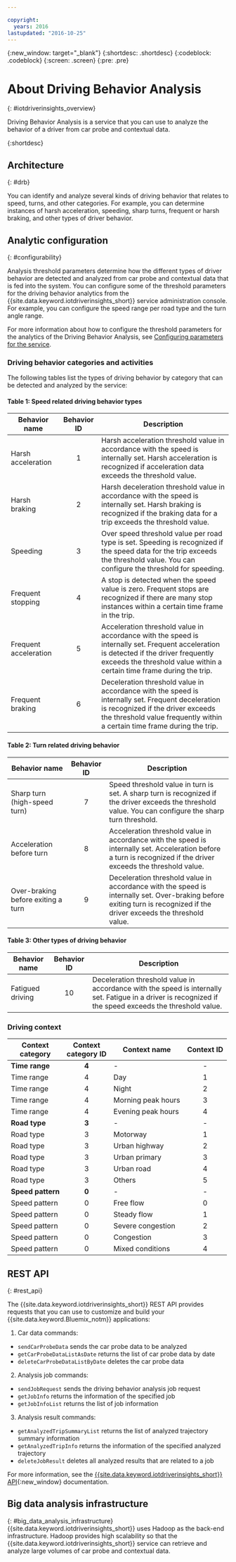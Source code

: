 ```yaml
---

copyright:
  years: 2016
lastupdated: "2016-10-25"  
---
```


{:new_window: target="_blank"}
{:shortdesc: .shortdesc}
{:codeblock: .codeblock}
{:screen: .screen}
{:pre: .pre}


# About Driving Behavior Analysis
{: #iotdriverinsights_overview}

Driving Behavior Analysis is a service that you can use to analyze the behavior of a driver from car probe and contextual data.

{:shortdesc}


## Architecture
{: #drb}

You can identify and analyze several kinds of driving behavior that relates to speed, turns, and other categories. For example, you can determine instances of harsh acceleration, speeding, sharp turns, frequent or harsh braking, and other types of driver behavior.

## Analytic configuration
{: #configurability}  

Analysis threshold parameters determine how the different types of driver behavior are detected and analyzed from car probe and contextual data that is fed into the system. You can configure some of the threshold parameters for the driving behavior analytics from the {{site.data.keyword.iotdriverinsights_short}} service administration console. For example, you can configure the speed range per road type and the turn angle range.

For more information about how to configure the threshold parameters for the analytics of the Driving Behavior Analysis, see [Configuring parameters for the service](drb_iotdriverinsights_admin.html#configureparameters).

### Driving behavior categories and activities

The following tables list the types of driving behavior by category that can be detected and analyzed by the service:

#### Table 1: Speed related driving behavior types

|Behavior name|Behavior ID|Description|
|--------|:-------:|------|
|Harsh acceleration|1|Harsh acceleration threshold value in accordance with the speed is internally set. Harsh acceleration is recognized if acceleration data exceeds the threshold value.|
|Harsh braking|2|Harsh deceleration threshold value in accordance with the speed is internally set. Harsh braking is recognized if the braking data for a trip exceeds the threshold value.|
|Speeding|3|Over speed threshold value per road type is set. Speeding is recognized if the speed data for the trip exceeds the threshold value. You can configure the threshold for speeding. |
|Frequent stopping|4|A stop is detected when the speed value is zero. Frequent stops are recognized if there are many stop instances within a certain time frame in the trip.|
|Frequent acceleration|5|Acceleration threshold value in accordance with the speed is internally set. Frequent acceleration is detected if the driver frequently exceeds the threshold value within a certain time frame during the trip.|
|Frequent braking|6|Deceleration threshold value in accordance with the speed is internally set. Frequent deceleration is recognized if the driver exceeds the threshold value frequently within a certain time frame during the trip.|

#### Table 2: Turn related driving behavior

|Behavior name|Behavior ID|Description|
|-------|:--------:|-------|
|Sharp turn (high-speed turn)|7|Speed threshold value in turn is set. A sharp turn is recognized if the driver exceeds the threshold value. You can configure the sharp turn threshold.
|Acceleration before turn|8|Acceleration threshold value in accordance with the speed is internally set. Acceleration before a turn is recognized if the driver exceeds the threshold value.
|Over-braking before exiting a turn|9|Deceleration threshold value in accordance with the speed is internally set. Over-braking before exiting turn is recognized if the driver exceeds the threshold value.

#### Table 3: Other types of driving behavior

|Behavior name|Behavior ID|Description|
|-------|:--------:|-------|
|Fatigued driving|10|Deceleration threshold value in accordance with the speed is internally set. Fatigue in a driver is recognized if the speed exceeds the threshold value.|


### Driving context
|Context<br/>category|Context<br/>category ID|Context name|Context ID|
|-------|:-----:|--------|:-------:|
|**Time range**|**4**|\-|\-|
|Time range|4|Day|1|
|Time range|4|Night|2|
|Time range|4|Morning peak hours|3|
|Time range|4|Evening peak hours|4|
|**Road type**|**3**|\-|\-|
|Road type|3|Motorway|1|
|Road type|3|Urban highway|2|
|Road type|3|Urban primary|3|
|Road type|3|Urban road|4|
|Road type|3|Others|5|
|**Speed pattern**|**0**|\-|\-|
|Speed pattern|0|Free flow|0|
|Speed pattern|0|Steady flow|1|
|Speed pattern|0|Severe congestion|2|
|Speed pattern|0|Congestion|3|
|Speed pattern|0|Mixed conditions|4|


## REST API
{: #rest_api}

The {{site.data.keyword.iotdriverinsights_short}} REST API provides requests that you can use to customize and build your {{site.data.keyword.Bluemix_notm}} applications:

 1. Car data commands:
   - `sendCarProbeData` sends the car probe data to be analyzed
   - `getCarProbeDataListAsDate` returns the list of car probe data by date
   - `deleteCarProbeDataListByDate` deletes the car probe data
 2. Analysis job commands:
   - `sendJobRequest` sends the driving behavior analysis job request
   - `getJobInfo` returns the information of the specified job
   - `getJobInfoList` returns the list of job information
 3. Analysis result commands:
   - `getAnalyzedTripSummaryList` returns the list of analyzed trajectory summary information
   - `getAnalyzedTripInfo` returns the information of the specified analyzed trajectory
   - `deleteJobResult` deletes all analyzed results that are related to a job

For more information, see the [{{site.data.keyword.iotdriverinsights_short}} API](http://ibm.biz/IoTDriverBehavior_APIdoc){:new_window} documentation.

## Big data analysis infrastructure
{: #big_data_analysis_infrastructure}
{{site.data.keyword.iotdriverinsights_short}} uses Hadoop as the back-end infrastructure. Hadoop provides high scalability so that the {{site.data.keyword.iotdriverinsights_short}} service can retrieve and analyze large volumes of car probe and contextual data.
